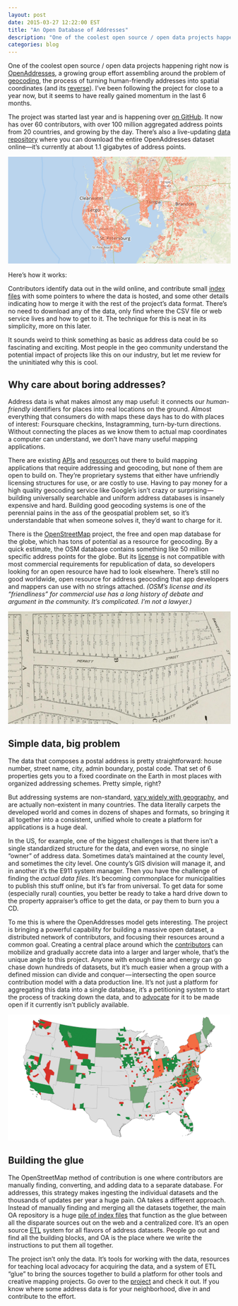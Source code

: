 ```yaml
---
layout: post
date: 2015-03-27 12:22:00 EST
title: "An Open Database of Addresses"
description: "One of the coolest open source / open data projects happening right now is OpenAddresses, a growing group effort assembling around the problem of geocoding, the process of turning human-friendly addresses into spatial coordinates. Here's a quick overview of the project."
categories: blog
---
```


One of the coolest open source / open data projects happening right now is [OpenAddresses](http://openaddresses.io/), a growing group effort assembling around the problem of [geocoding](http://en.wikipedia.org/wiki/Geocoding), the process of turning human-friendly addresses into spatial coordinates (and its [reverse](http://en.wikipedia.org/wiki/Reverse_geocoding)). I’ve been following the project for close to a year now, but it seems to have really gained momentum in the last 6 months.

The project was started last year and is happening over [on GitHub](https://github.com/openaddresses/). It now has over 60 contributors, with over 100 million aggregated address points from 20 countries, and growing by the day. There’s also a live-updating [data repository](http://data.openaddresses.io/) where you can download the entire OpenAddresses dataset online&mdash;it’s currently at about 1.1 gigabytes of address points.

![Pinellas addresses](/images/post-images/pinellas-addresses.png)

Here’s how it works:

Contributors identify data out in the wild online, and contribute small [index files](https://github.com/openaddresses/openaddresses/blob/master/sources/us-fl-pinellas.json) with some pointers to where the data is hosted, and some other details indicating how to merge it with the rest of the project’s data format. There’s no need to download any of the data, only find where the CSV file or web service lives and how to get to it. The technique for this is neat in its simplicity, more on this later.

It sounds weird to think something as basic as address data could be so fascinating and exciting. Most people in the geo community understand the potential impact of projects like this on our industry, but let me review for the uninitiated why this is cool.

## Why care about boring addresses?

Address data is what makes almost any map useful: it connects our _human-friendly_ identifiers for places into real locations on the ground. Almost everything that consumers do with maps these days has to do with places of interest: Foursquare checkins, Instagramming, turn-by-turn directions. Without connecting the places as we know them to actual map coordinates a computer can understand, we don’t have many useful mapping applications.

There are existing [APIs](https://developers.google.com/maps/documentation/geocoding/) and [resources](http://geocoder.us/) out there to build mapping applications that require addressing and geocoding, but none of them are open to build on. They’re proprietary systems that either have unfriendly licensing structures for use, or are costly to use. Having to pay money for a high quality geocoding service like Google’s isn’t crazy or surprising — building universally searchable and uniform address databases is insanely expensive and hard. Building good geocoding systems is one of the perennial pains in the ass of the geospatial problem set, so it’s understandable that when someone solves it, they’d want to charge for it.

There is the [OpenStreetMap](http://openstreetmap.org/) project, the free and open map database for the globe, which has tons of potential as a resource for geocoding. By a quick estimate, the OSM database contains something like 50 million specific address points for the globe. But its [license](http://wiki.openstreetmap.org/wiki/Open_Database_License) is not compatible with most commercial requirements for republication of data, so developers looking for an open resource have had to look elsewhere. There’s still no good worldwide, open resource for address geocoding that app developers and mappers can use with no strings attached. _(OSM’s license and its “friendliness” for commercial use has a long history of debate and argument in the community. It’s complicated. I’m not a lawyer.)_

![Address data is harder than it looks](/images/post-images/parcel-map.jpg)

## Simple data, big problem

The data that composes a postal address is pretty straightforward: house number, street name, city, admin boundary, postal code. That set of 6 properties gets you to a fixed coordinate on the Earth in most places with organized addressing schemes. Pretty simple, right?

But addressing systems are non-standard, [vary widely with geography](http://en.wikipedia.org/wiki/Address_%28geography%29#Mailing_address_format_by_country), and are actually non-existent in many countries. The data literally carpets the developed world and comes in dozens of shapes and formats, so bringing it all together into a consistent, unified whole to create a platform for applications is a huge deal.

In the US, for example, one of the biggest challenges is that there isn’t a single standardized structure for the data, and even worse, no single “owner” of address data. Sometimes data’s maintained at the county level, and sometimes the city level. One county’s GIS division will manage it, and in another it’s the E911 system manager. Then you have the challenge of finding the _actual data files_. It’s becoming commonplace for municipalities to publish this stuff online, but it’s far from universal. To get data for some (especially rural) counties, you better be ready to take a hard drive down to the property appraiser’s office to get the data, or pay them to burn you a CD.

To me this is where the OpenAddresses model gets interesting. The project is bringing a powerful capability for building a massive open dataset, a distributed network of contributors, and focusing their resources around a common goal. Creating a central place around which the [contributors](https://github.com/openaddresses/openaddresses/graphs/contributors) can mobilize and gradually accrete data into a larger and larger whole, that’s the unique angle to this project. Anyone with enough time and energy can go chase down hundreds of datasets, but it’s much easier when a group with a defined mission can divide and conquer — intersecting the open source contribution model with a data production line. It’s not just a platform for aggregating this data into a single database, it’s a petitioning system to start the process of tracking down the data, and to [advocate](https://github.com/openaddresses/openaddresses/blob/master/OUTREACH_EXAMPLE.md) for it to be made open if it currently isn’t publicly available.

![Current US status](/images/post-images/us-status.png)

## Building the glue

The OpenStreetMap method of contribution is one where contributors are manually finding, converting, and adding data to a separate database. For addresses, this strategy makes ingesting the individual datasets and the thousands of updates per year a huge pain. OA takes a different approach. Instead of manually finding and merging all the datasets together, the main OA repository is a huge [pile of index files](https://github.com/openaddresses/openaddresses/tree/master/sources) that function as the glue between all the disparate sources out on the web and a centralized core. It’s an open source [ETL](http://en.wikipedia.org/wiki/Extract,_transform,_load) system for all flavors of address datasets. People go out and find all the building blocks, and OA is the place where we write the instructions to put them all together.

The project isn’t only the data. It’s tools for working with the data, resources for teaching local advocacy for acquiring the data, and a system of ETL “glue” to bring the sources together to build a platform for other tools and creative mapping projects. Go over to the [project](http://openaddresses.io/) and check it out. If you know where some address data is for your neighborhood, dive in and contribute to the effort.
